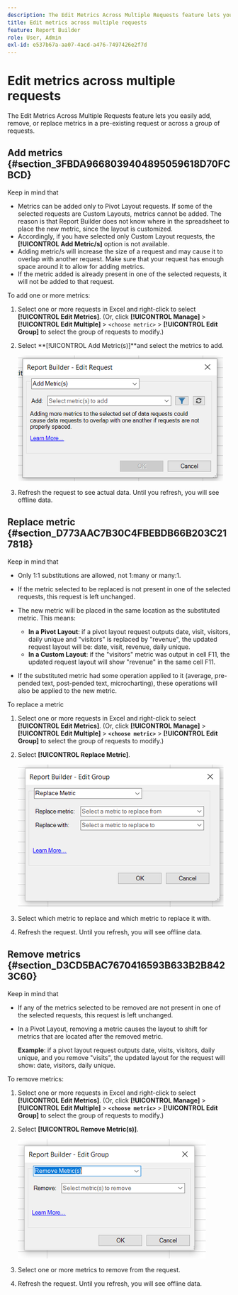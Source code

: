 ```yaml
---
description: The Edit Metrics Across Multiple Requests feature lets you easily add, remove, or replace metrics in a pre-existing request or across a group of requests.
title: Edit metrics across multiple requests
feature: Report Builder
role: User, Admin
exl-id: e537b67a-aa07-4acd-a476-7497426e2f7d
---
```

# Edit metrics across multiple requests

The Edit Metrics Across Multiple Requests feature lets you easily add, remove, or replace metrics in a pre-existing request or across a group of requests.

## Add metrics {#section_3FBDA9668039404895059618D70FCBCD}

Keep in mind that

* Metrics can be added only to Pivot Layout requests. If some of the selected requests are Custom Layouts, metrics cannot be added. The reason is that Report Builder does not know where in the spreadsheet to place the new metric, since the layout is customized.
* Accordingly, if you have selected only Custom Layout requests, the **[!UICONTROL Add Metric/s]** option is not available.
* Adding metric/s will increase the size of a request and may cause it to overlap with another request. Make sure that your request has enough space around it to allow for adding metrics.
* If the metric added is already present in one of the selected requests, it will not be added to that request.

To add one or more metrics:

1. Select one or more requests in Excel and right-click to select **[!UICONTROL Edit Metrics]**. (Or, click **[!UICONTROL Manage]** > **[!UICONTROL Edit Multiple]** > `<choose metric>` > **[!UICONTROL Edit Group]** to select the group of requests to modify.)
1. Select **[!UICONTROL Add Metric(s)]**and select the metrics to add.

   ![Add metric](assets/add_metric.png)

1. Refresh the request to see actual data. Until you refresh, you will see offline data.

## Replace metric {#section_D773AAC7B30C4FBEBDB66B203C217818}

Keep in mind that

* Only 1:1 substitutions are allowed, not 1:many or many:1.
* If the metric selected to be replaced is not present in one of the selected requests, this request is left unchanged.
* The new metric will be placed in the same location as the substituted metric. This means:

  * **In a Pivot Layout**: if a pivot layout request outputs date, visit, visitors, daily unique and "visitors" is replaced by "revenue", the updated request layout will be: date, visit, revenue, daily unique.
  * **In a Custom Layout**: if the "visitors" metric was output in cell F11, the updated request layout will show "revenue" in the same cell F11.

* If the substituted metric had some operation applied to it (average, pre-pended text, post-pended text, microcharting), these operations will also be applied to the new metric.

To replace a metric

1. Select one or more requests in Excel and right-click to select **[!UICONTROL Edit Metrics]**. (Or, click **[!UICONTROL Manage]** > **[!UICONTROL Edit Multiple]** > **`<choose metric>`** > **[!UICONTROL Edit Group]** to select the group of requests to modify.)

1. Select **[!UICONTROL Replace Metric]**.

   ![Replace metric](assets/replace_metric.png)

1. Select which metric to replace and which metric to replace it with.
1. Refresh the request. Until you refresh, you will see offline data.

## Remove metrics {#section_D3CD5BAC7670416593B633B2B8423C60}

Keep in mind that

* If any of the metrics selected to be removed are not present in one of the selected requests, this request is left unchanged.
* In a Pivot Layout, removing a metric causes the layout to shift for metrics that are located after the removed metric.

  **Example**: if a pivot layout request outputs date, visits, visitors, daily unique, and you remove "visits", the updated layout for the request will show: date, visitors, daily unique.

To remove metrics:

1. Select one or more requests in Excel and right-click to select **[!UICONTROL Edit Metrics]**. (Or, click **[!UICONTROL Manage]** > **[!UICONTROL Edit Multiple]** > **`<choose metric>`** > **[!UICONTROL Edit Group]** to select the group of requests to modify.)

1. Select **[!UICONTROL Remove Metric(s)]**.

   ![Remove metric](assets/remove_metric.png)

1. Select one or more metrics to remove from the request.
1. Refresh the request. Until you refresh, you will see offline data.
